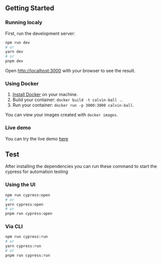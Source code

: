 ## Getting Started

### Running localy

First, run the development server:

```bash
npm run dev
# or
yarn dev
# or
pnpm dev
```

Open [http://localhost:3000](http://localhost:3000) with your browser to see the result.

### Using Docker

1. [Install Docker](https://docs.docker.com/get-docker/) on your machine.
1. Build your container: `docker build -t calvin-ball .`.
1. Run your container: `docker run -p 3000:3000 calvin-ball`.

You can view your images created with `docker images`.

### Live demo

You can try the live demo [here](https://calvin-ball.vercel.app)

## Test

After installing the dependencies you can run these command to start the cypress for automation testing

### Using the UI

```bash
npm run cypress:open
# or
yarn cypress:open
# or
pnpm run cypress:open

```

### Via CLI

```bash
npm run cypress:run
# or
yarn cypress:run
# or
pnpm run cypress:run

```
